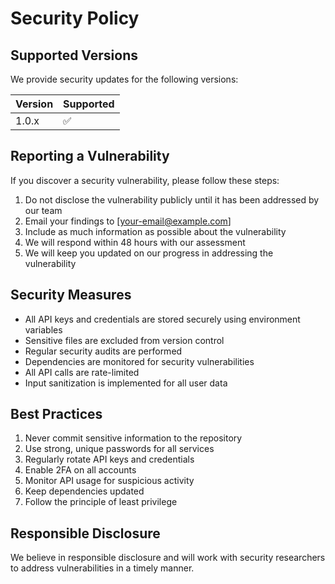 # Security Policy

## Supported Versions

We provide security updates for the following versions:

| Version | Supported          |
| ------- | ------------------ |
| 1.0.x   | :white_check_mark: |

## Reporting a Vulnerability

If you discover a security vulnerability, please follow these steps:

1. Do not disclose the vulnerability publicly until it has been addressed by our team
2. Email your findings to [your-email@example.com]
3. Include as much information as possible about the vulnerability
4. We will respond within 48 hours with our assessment
5. We will keep you updated on our progress in addressing the vulnerability

## Security Measures

- All API keys and credentials are stored securely using environment variables
- Sensitive files are excluded from version control
- Regular security audits are performed
- Dependencies are monitored for security vulnerabilities
- All API calls are rate-limited
- Input sanitization is implemented for all user data

## Best Practices

1. Never commit sensitive information to the repository
2. Use strong, unique passwords for all services
3. Regularly rotate API keys and credentials
4. Enable 2FA on all accounts
5. Monitor API usage for suspicious activity
6. Keep dependencies updated
7. Follow the principle of least privilege

## Responsible Disclosure

We believe in responsible disclosure and will work with security researchers to address vulnerabilities in a timely manner. 